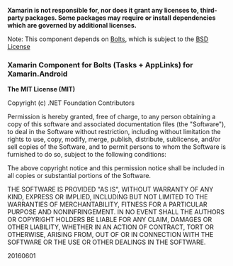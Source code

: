 **Xamarin is not responsible for, nor does it grant any licenses to, third-party packages. Some packages may require or install dependencies which are governed by additional licenses.**

Note: This component depends on [Bolts](https://github.com/BoltsFramework/Bolts-Android), which is subject to the [BSD License](https://github.com/BoltsFramework/Bolts-Android/blob/master/LICENSE)

### Xamarin Component for Bolts (Tasks + AppLinks) for Xamarin.Android

**The MIT License (MIT)**

Copyright (c) .NET Foundation Contributors

Permission is hereby granted, free of charge, to any person obtaining a copy of this software and associated documentation files (the "Software"), to deal in the Software without restriction, including without limitation the rights to use, copy, modify, merge, publish, distribute, sublicense, and/or sell copies of the Software, and to permit persons to whom the Software is furnished to do so, subject to the following conditions:

The above copyright notice and this permission notice shall be included in all copies or substantial portions of the Software.

THE SOFTWARE IS PROVIDED "AS IS", WITHOUT WARRANTY OF ANY KIND, EXPRESS OR IMPLIED, INCLUDING BUT NOT LIMITED TO THE WARRANTIES OF MERCHANTABILITY, FITNESS FOR A PARTICULAR PURPOSE AND NONINFRINGEMENT. IN NO EVENT SHALL THE AUTHORS OR COPYRIGHT HOLDERS BE LIABLE FOR ANY CLAIM, DAMAGES OR OTHER LIABILITY, WHETHER IN AN ACTION OF CONTRACT, TORT OR OTHERWISE, ARISING FROM, OUT OF OR IN CONNECTION WITH THE SOFTWARE OR THE USE OR OTHER DEALINGS IN THE SOFTWARE.

20160601


